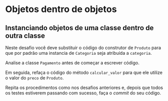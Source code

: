 # Objetos dentro de objetos
## Instanciando objetos de uma classe dentro de outra classe


Neste desafio você deve substituir o código do construtor de `Produto` para que
por padrão uma instancia de `Categoria` seja atribuída a `categoria`.

Analise a classe `Pagamento` antes de começar a escrever código.

Em seguida, refaça o código do método `calcular_valor` para que ele utilize o
valor do `preco` de `Produto`.

Repita os procedimentos como nos desafios anteriores e, depois que todos os
testes estiverem passando com sucesso, faça o *commit* do seu código.
